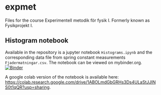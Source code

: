# expmet
Files for the course Experimentell metodik för fysik I. Formerly known as Fysikprojekt I.

## Histogram notebook
Available in the repository is a jupyter notebook `Histograms.ipynb` and the corresponding data file from spring constant measurements `Fjadermatningar.csv`. The notebook can be viewed on mybinder.org. [![Binder](https://mybinder.org/badge_logo.svg)](https://mybinder.org/v2/gh/anbergman/expmet/HEAD?filepath=Histograms.ipynb)

A google colab version of the notebook is available here: https://colab.research.google.com/drive/1ABOLmdGbGRHs3Ds4ULaStJJINS0t1qQR?usp=sharing.



